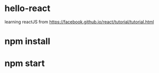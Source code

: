 # hello-react
learning reactJS from https://facebook.github.io/react/tutorial/tutorial.html

# npm install
# npm start
